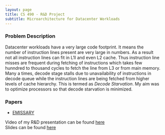 ```yaml
---
layout: page
title: CS 490 - R&D Project
subtitle: Microarchitecture for Datacenter Workloads
---
```


### Problem Description
Datacenter workloads have a very large code footprint. It means the number of instruction lines present are very large in numbers. As a result not all instruction lines can fit in L1I and even L2 cache. Thus instruction line misses are frequent during fetching of instructions which takes few hunndred to thousand cycles to fetch the line from L3 or from main memory. Many a times, decode stage stalls due to unavailability of instructions in decode queue while the instruction lines are being fetched from higher levels of cache hierarchy. This is termed as _Decode Starvation_. My aim was to optimize processors so that decode starvation is minimized.

### Papers
- [EMISSARY](https://dl.acm.org/doi/10.1145/3579371.3589097)

Video of my R&D presentation can be found [here](https://youtu.be/v48SQHWy594) <br/>
Slides can be found [here](./presentation.pdf)